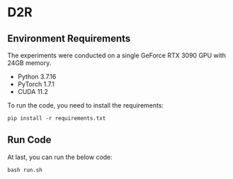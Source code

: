 # D2R

## Environment Requirements

The experiments were conducted on a single GeForce RTX 3090 GPU with 24GB memory. 

* Python 3.7.16
* PyTorch 1.7.1
* CUDA 11.2

To run the code, you need to install the requirements:

``` 
pip install -r requirements.txt
```

## Run Code

At last,  you can run the below code:

```shell
bash run.sh
```